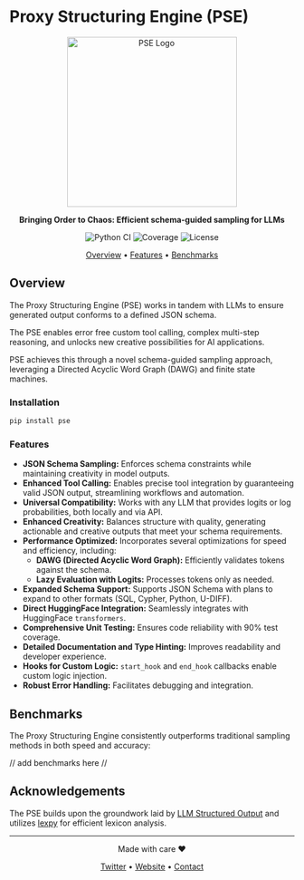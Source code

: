 # Proxy Structuring Engine (PSE)

<p align="center">
  <img src="logo.png" alt="PSE Logo" height="300"/>
</p>

<p align="center">
  <strong>Bringing Order to Chaos: Efficient schema-guided sampling for LLMs</strong>
</p>

<p align="center">
  <img src="https://github.com/TheProxyCompany/proxy-structuring-engine/actions/workflows/python-app.yml/badge.svg" alt="Python CI"/>
  <img src="https://img.shields.io/badge/coverage-90%25-brightgreen" alt="Coverage"/>
  <img src="https://img.shields.io/badge/license-Apache%202.0-blue" alt="License"/>
</p>

<p align="center">
  <a href="#overview">Overview</a> •
  <a href="#features">Features</a> •
  <a href="#benchmarks">Benchmarks</a>
</p>

## Overview

The Proxy Structuring Engine (PSE) works in tandem with LLMs to ensure generated output conforms to a defined JSON schema.

The PSE enables error free custom tool calling, complex multi-step reasoning, and unlocks new creative possibilities for AI applications.

PSE achieves this through a novel schema-guided sampling approach, leveraging a Directed Acyclic Word Graph (DAWG) and finite state machines.

### Installation

```bash
pip install pse
```

### Features

* **JSON Schema Sampling:** Enforces schema constraints while maintaining creativity in model outputs.
* **Enhanced Tool Calling:** Enables precise tool integration by guaranteeing valid JSON output, streamlining workflows and automation.
* **Universal Compatibility:** Works with any LLM that provides logits or log probabilities, both locally and via API.
* **Enhanced Creativity:** Balances structure with quality, generating actionable and creative outputs that meet your schema requirements.
* **Performance Optimized:** Incorporates several optimizations for speed and efficiency, including:
    * **DAWG (Directed Acyclic Word Graph):** Efficiently validates tokens against the schema.
    * **Lazy Evaluation with Logits:** Processes tokens only as needed.
* **Expanded Schema Support:** Supports JSON Schema with plans to expand to other formats (SQL, Cypher, Python, U-DIFF).
* **Direct HuggingFace Integration:** Seamlessly integrates with HuggingFace `transformers`.
* **Comprehensive Unit Testing:** Ensures code reliability with 90% test coverage.
* **Detailed Documentation and Type Hinting:** Improves readability and developer experience.
* **Hooks for Custom Logic:** `start_hook` and `end_hook` callbacks enable custom logic injection.
* **Robust Error Handling:** Facilitates debugging and integration.

## Benchmarks

The Proxy Structuring Engine consistently outperforms traditional sampling methods in both speed and accuracy:

// add benchmarks here //

## Acknowledgements

The PSE builds upon the groundwork laid by [LLM Structured Output](https://github.com/otriscon/llm-structured-output) and utilizes [lexpy](https://github.com/aosingh/lexpy) for efficient lexicon analysis.

---

<p align="center">
  Made with care ❤️
</p>

<p align="center">
  <a href="https://x.com/whatisproxy">Twitter</a> •
  <a href="https://www.what-is-proxy.com">Website</a> •
  <a href="mailto:contact@what-is-proxy.com">Contact</a>
</p>
